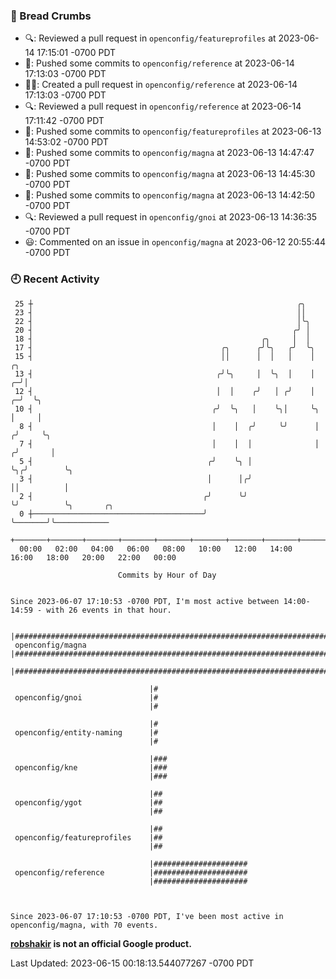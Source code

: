 ### 🍞 Bread Crumbs

 * 🔍: Reviewed a pull request in  `openconfig/featureprofiles` at 2023-06-14 17:15:01 -0700 PDT
 * 🚢: Pushed some commits to `openconfig/reference` at 2023-06-14 17:13:03 -0700 PDT
 * ✍🏼: Created a pull request in `openconfig/reference` at 2023-06-14 17:13:03 -0700 PDT
 * 🔍: Reviewed a pull request in  `openconfig/reference` at 2023-06-14 17:11:42 -0700 PDT
 * 🚢: Pushed some commits to `openconfig/featureprofiles` at 2023-06-13 14:53:02 -0700 PDT
 * 🚢: Pushed some commits to `openconfig/magna` at 2023-06-13 14:47:47 -0700 PDT
 * 🚢: Pushed some commits to `openconfig/magna` at 2023-06-13 14:45:30 -0700 PDT
 * 🚢: Pushed some commits to `openconfig/magna` at 2023-06-13 14:42:50 -0700 PDT
 * 🔍: Reviewed a pull request in  `openconfig/gnoi` at 2023-06-13 14:36:35 -0700 PDT
 * 😃: Commented on an issue in `openconfig/magna` at 2023-06-12 20:55:44 -0700 PDT

### 🕘 Recent Activity
```
 25 ┼                                                           ╭╮
 23 ┤                                                           ││
 22 ┤                                                           │╰╮
 20 ┤                                                          ╭╯ │
 18 ┤                                                   ╭╮     │  │
 17 ┤                                          ╭╮      ╭╯╰╮   ╭╯  ╰╮
 15 ┤                                          ││      │  │   │    │         ╭╮
 13 ┤                                         ╭╯╰╮     │  ╰╮  │    │       ╭─╯│
 12 ┤                                         │  │    ╭╯   │ ╭╯    │     ╭─╯  ╰╮
 10 ┤                                        ╭╯  ╰╮   │    ╰╮│     ╰╮    │     │
  8 ┤                                        │    │  ╭╯     ╰╯      │   ╭╯     ╰╮
  7 ┤                                        │    │  │              │  ╭╯       │
  5 ┤                                       ╭╯    ╰╮ │              ╰╮╭╯        ╰╮
  3 ┤                                       │      │╭╯               ││          │
  2 ┤                                      ╭╯      ╰╯                ╰╯          ╰╮       ╭╮
  0 ┼──────────────────────────────────────╯                                      ╰───────╯╰────────────
    +───────+───────+───────+───────+───────+───────+───────+───────+───────+───────+───────+───────+────
  00:00   02:00   04:00   06:00   08:00   10:00   12:00   14:00   16:00   18:00   20:00   22:00   00:00   

						Commits by Hour of Day


Since 2023-06-07 17:10:53 -0700 PDT, I'm most active between 14:00-14:59 - with 26 events in that hour.

```



```
                               |######################################################################
 openconfig/magna              |######################################################################
                               |######################################################################

                               |#
 openconfig/gnoi               |#
                               |#

                               |#
 openconfig/entity-naming      |#
                               |#

                               |###
 openconfig/kne                |###
                               |###

                               |##
 openconfig/ygot               |##
                               |##

                               |##
 openconfig/featureprofiles    |##
                               |##

                               |#####################
 openconfig/reference          |#####################
                               |#####################



Since 2023-06-07 17:10:53 -0700 PDT, I've been most active in openconfig/magna, with 70 events.

```
**[robshakir](mailto:robjs@google.com) is not an official Google product.**  


Last Updated: 2023-06-15 00:18:13.544077267 -0700 PDT
